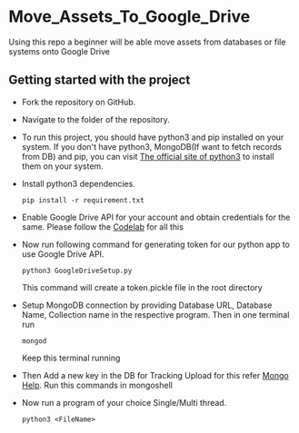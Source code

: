 # Move_Assets_To_Google_Drive
Using this repo a beginner will be able move assets from databases or file systems onto Google Drive 

## Getting started with the project

* Fork the repository on GitHub.

* Navigate to the folder of the repository.

* To run this project, you should have python3 and pip installed on your system.
If you don't have python3, MongoDB(If want to fetch records from DB) and pip, you can visit [The official site of python3](https://www.python.org/download/releases/3.0/)
to install them on your system.

* Install python3 dependencies.  
  ```
  pip install -r requirement.txt
  ```

* Enable Google Drive API for your account and obtain credentials for the same. Please follow the [Codelab](https://codelabs.developers.google.com/codelabs/gsuite-apis-intro/#9) for all this

* Now run following command for generating token for our python app to use Google Drive API.
    ```
    python3 GoogleDriveSetup.py
    ```
    This command will create a token.pickle file in the root directory

* Setup MongoDB connection by providing Database URL, Database Name, Collection name in the respective program. Then in one terminal run 
    ```
    mongod
    ```
    Keep this terminal running

* Then Add a new key in the DB for Tracking Upload for this refer [Mongo Help](./mongo_setup.md). Run this commands in mongoshell

* Now run a program of your choice Single/Multi thread.
    ```
    python3 <FileName>
    ```